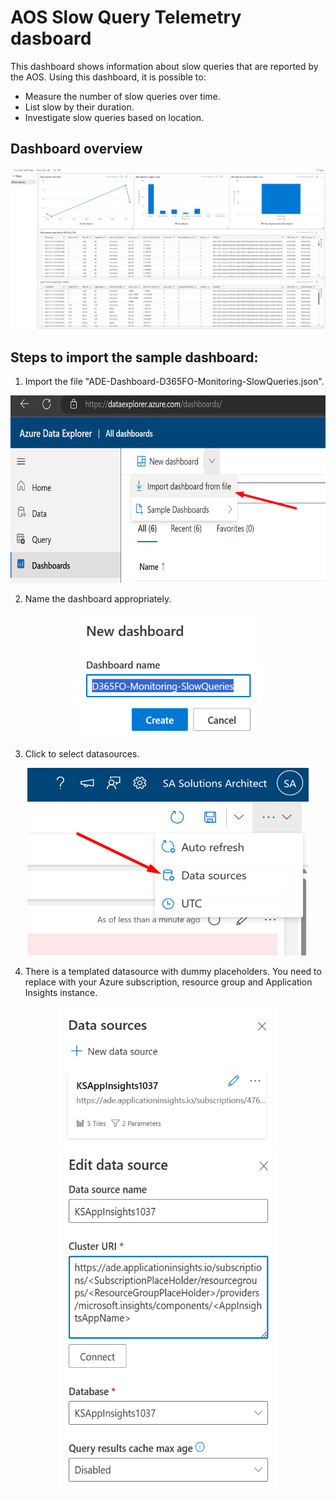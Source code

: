 # AOS Slow Query Telemetry dasboard
This dashboard shows information about slow queries that are reported by the AOS. Using this dashboard, it is possible to:
- Measure the number of slow queries over time.
- List slow by their duration.
- Investigate slow queries based on location.

## Dashboard overview

<div align=center><img src="./img/SlowQueriesDashboard1.png"></div>

## Steps to import the sample dashboard:
  1. Import the file "ADE-Dashboard-D365FO-Monitoring-SlowQueries.json".
  
  <div align=center><img src="./img/1ImportSample.png" width="600" height="300"></div>

  2. Name the dashboard appropriately.
  
   <div align=center><img src="./img/2EditName.png" width="300" height="200"></div>
  
  3. Click to select datasources. 
  
  <div align=center><img src="./img/3Datasource.png" width="450" height="300"></div>
  
  4. There is a templated datasource with dummy placeholders. You need to replace with your Azure subscription, resource group and Application Insights instance.
  
  <div align=center><img src="./img/4DatasourceEdit.png" width="350" height="225"></div>
  <div align=center><img src="./img/5DatasourceSet.png" width="350" height="550"></div>